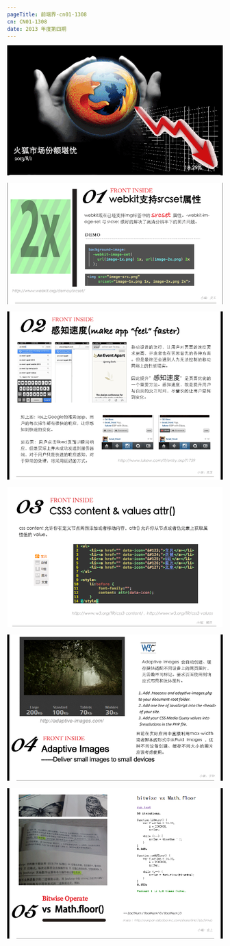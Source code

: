 ```yaml
--- 
pageTitle: 前端界-cn01-1308 
cn: CN01-1308 
date: 2013 年度第四期 
---
```


![火狐市场份额堪忧](images/firefox.png)

[![webkit 已经支持srcset属性](images/cn01-1308-1.png)](https://www.webkit.org/blog/2910/improved-support-for-high-resolution-displays-with-the-srcset-image-attribute/)

[![提升用户感知性能](images/cn01-1308-2.png)](http://www.lukew.com/ff/entry.asp?1759)

[![css3 content & values attr()](images/cn01-1308-3.png)](http://www.w3.org/TR/css3-content/)

[![adaptive-images](images/cn01-1308-5.jpg)](http://adaptive-images.com/)

[![bitwise vs Math.floor()](images/cn01-1308-6.png)](http://yunpan.alibaba-inc.com/share/link/766chmyb)
